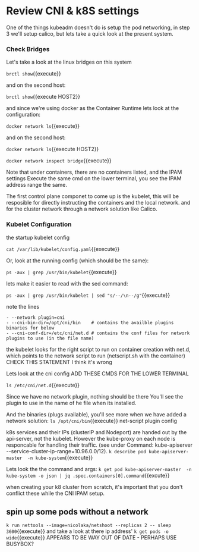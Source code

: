 # Review CNI & k8S settings

One of the things kubeadm doesn't do is setup the pod networking,  in step 3 we'll setup calico,
but lets take a quick look at the present system.

### Check Bridges
Let's take a look at the linux bridges on this system



`brctl show`{{execute}}

and on the second host:

`brctl show`{{execute HOST2}}

and since we're using docker as the Container Runtime lets look at the configuration:

`docker network ls`{{execute}}

and on the second host:

`docker network ls`{{execute HOST2}}

`docker network inspect bridge`{{execute}}

Note that under containers, there are no containers listed, and the IPAM settings
Execute the same cmd on the lower terminal, you see the IPAM address range the same.

The first control plane componet to come up is the kubelet, this will be resposible for directly instructing the containers and the local network. and for the cluster network through a network solution like Calico. 

### Kubelet Configuration

the startup kubelet config

`cat /var/lib/kubelet/config.yaml`{{execute}}


Or, look at the running config (which should be the same):

`ps -aux | grep /usr/bin/kubelet`{{execute}}

lets make it easier to read with the sed command:

`ps -aux | grep /usr/bin/kubelet | sed "s/--/\n--/g"`{{execute}}

note the lines
```
- --network plugin=cni
- --cni-bin-dir=/opt/cni/bin    # contains the availble plugins binaries for below
- --cni-conf-dir=/etc/cni/net.d # contains the conf files for network plugins to use (in the file name)
```

the kubelet looks for the right script to run on container creation with net.d, which points to the network script to run (netscript.sh with the container)  CHECK THIS STATEMENT I think it's wrong


Lets look at the cni config  ADD THESE CMDS FOR THE LOWER TERMINAL

`ls /etc/cni/net.d`{{execute}}

Since we have no network plugin, nothing should be there
You'll see the plugin to use in the name of he file when its installed.

And the binaries (plugs available), you'll see more when we have added a network solution:
`ls /opt/cni/bin`{{execute}}
    net-script
    plugin config


k8s services and their IPs (clusterIP and Nodeport) are handed out by the api-server, not the kubelet. However the kube-proxy on each node is responcable for handling their traffic. (see under Command: kube-apiserver   --service-cluster-ip-range=10.96.0.0/12).
`k describe pod kube-apiserver-master  -n kube-system`{{execute}} 

Lets look the the command and args:
`k get pod kube-apiserver-master  -n kube-system -o json | jq .spec.containers[0].command`{{excute}}

when creating your k8 cluster from scratch, it's important that you don't conflict these while the CNI IPAM setup.

## spin up some pods without a network

`k run nettools --image=nicolaka/netshoot --replicas 2 -- sleep 3600`{{execute}}
and take a look at there ip address'
`k get pods -o wide`{{execute}}
APPEARS TO BE WAY OUT OF DATE - PERHAPS USE BUSYBOX?




